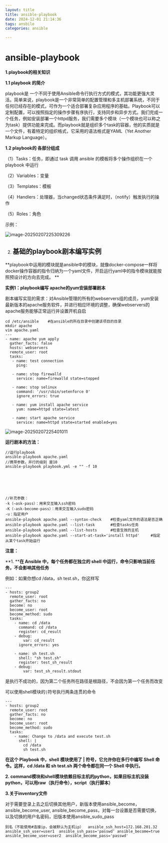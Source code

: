 ```yaml
---
layout: title
title: ansible-playbook
date: 2024-12-01 21:14:36
tags: ansbile
categories: ansible

---
```


# ansible-playbook

<!-- more -->

**1.playbook的相关知识**

**1.1 playbook 的简介**

playbook是 一个不同于使用Ansible命令行执行方式的模式，其功能更强大灵活。简单来说，playbook是一个非常简单的配置管理和多主机部署系统，不同于任何已经存在的模式，可作为一个适合部署复杂应用程序的基础。Playbook可以定制配置，可以按照指定的操作步骤有序执行，支持同步和异步方式。我们完成一个任务，例如安装部署一个httpd服务，我们需要多个模块（一个模块也可以称之为task）提供功能来完成。而playbook就是组织多个task的容器，他的实质就是一个文件，有着特定的组织格式，它采用的语法格式是YAML（Yet Another Markup Language）。

**1.2 playbook的 各部分组成**

（1）Tasks：任务，即通过 task 调用 ansible 的模板将多个操作组织在一个 playbook 中运行

（2）Variables：变量

（3）Templates：模板

（4）Handlers：处理器，当changed状态条件满足时，（notify）触发执行的操作

（5）Roles：角色

示例：

![image-20250207225309226](C:\Users\JIA\AppData\Roaming\Typora\typora-user-images\image-20250207225309226.png)

2. ## 基础的playbook剧本编写实例

**playbook中运用的模块就是ansible中的模块，就像docker-compose一样将docker操作容器的指令归纳为一个yaml文件，开启运行yaml中的指令模块就能按照预设计的方向去完成。 **

**实例1：playbook编写 apache的yum安装部署剧本**

剧本编写实现的需求：对Ansible管理的所有的webservers组的成员，yum安装最新版本的apache服务软件，并进行相应环境的调整，确保webservers的apache服务能够正常运行并设置开机自启

```
cd /etc/ansible    #在ansible的所在目录中创建该项目的目录
mkdir apache
vim apache.yaml
---
- name: apache yum apply
  gather_facts: false
  hosts: webservers
  remote_user: root
  tasks:
   - name: test connection
     ping:
 
   - name: stop firewalld
     service: name=firewalld state=stopped
 
   - name: stop selinux
     command: '/usr/sbin/setenforce 0'
     ignore_errors: true
 
   - name: yum install apache service
     yum: name=httpd state=latest
 
   - name: start apache service
     service: name=httpd state=started enabled=yes
```

![image-20250207225401011](C:\Users\JIA\AppData\Roaming\Typora\typora-user-images\image-20250207225401011.png)

**运行剧本的方法：**

```
//运行playbook
ansible-playbook apache.yaml
//携带参数，并行的级别 是10
ansible-playbook playbook.yml -e "" -f 10
 
 
 
 
 
 
//补充参数：
-k（–ask-pass）：用来交互输入ssh密码
-K（-ask-become-pass）：用来交互输入sudo密码
-u：指定用户
ansible-playbook apache.yaml --syntax-check    #检查yaml文件的语法是否正确
ansible-playbook apache.yaml --list-task       #检查tasks任务
ansible-playbook apache.yaml --list-hosts      #检查生效的主机
ansible-playbook apache.yaml --start-at-task='install httpd'     #指定从某个task开始运行
```

**注意：**

**1. ****在 Ansible 中，每个任务都在独立的 shell 中运行，命令只影响当前任务，不会影响其他任务**

例如：如果你想cd /data，sh test.sh，你这样写

```
---
- hosts: group2
  remote_user: root
  gather_facts: no
  become: no
  become_user: root
  become_method: sudo
  tasks:
    - name: cd /data
      command: cd /data
      register: cd_result
    - debug: 
        var: cd_result
      ignore_errors: yes

    - name: sh test.sh
      shell: "sh test.sh"
      register: test_sh_result
    - debug: 
        var: test_sh_result.stdout
```

是执行不成功的，因为第二个任务所在路径是根路径，不会因为第一个任务而改变

可以使用shell模块的`|`符号执行两条连贯的命令

```
---
- hosts: group2
  remote_user: root
  gather_facts: no
  become: no
  become_user: root
  become_method: sudo
  tasks:
    - name: Change to /data and execute test.sh
      shell: |
        cd /data
        sh test.sh
```

**在这个 Playbook 中，****shell**** 模块使用了 ****|**** 符号，它允许你在多行中编写 Shell 命令。这样，****cd /data**** 和 ****sh test.sh**** 两个命令都在同一个 Shell 中执行。**

**2. command模块和shell模块依赖目标主机的python，如果目标主机没装python，可以用raw（执行命令），script（执行脚本）**

**3.关于inventory文件**

对于需要登录上去之后切换其他用户，新版本使用ansible_become， ansible_become_user, ansible_become_pass，对每一台设置是否需要切换，以及切换的用户名密码，旧版本使用ansible_sudo_pass

```
别名（不能使用#连接ip，会被默认为主机ip）  ansible_ssh_host=172.168.201.32  ansible_ssh_user=user1  ansible_ssh_pass='passwd' ansible_become=true ansible_become_user=user2  ansible_become_pass='passwd'
```

